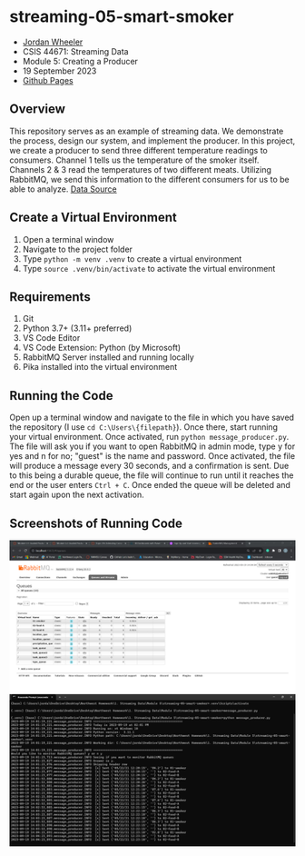 # streaming-05-smart-smoker
- [Jordan Wheeler](https://github.com/jordanwheeler7)
- CSIS 44671: Streaming Data
- Module 5: Creating a Producer
- 19 September 2023
- [Github Pages](https://jordanwheeler7.github.io/streaming-05-smart-smoker/)

## Overview
This repository serves as an example of streaming data. We demonstrate the process, design our system, and implement the producer. In this project, we create a producer to send three different temperature readings to consumers. Channel 1 tells us the temperature of the smoker itself. Channels 2 & 3 read the temperatures of two different meats. Utilizing RabbitMQ, we send this information to the different consumers for us to be able to analyze.
[Data Source](smoker-temps.csv)

## Create a Virtual Environment
1. Open a terminal window
2. Navigate to the project folder
3. Type `python -m venv .venv` to create a virtual environment
4. Type `source .venv/bin/activate` to activate the virtual environment

## Requirements
1. Git
2. Python 3.7+ (3.11+ preferred)
3. VS Code Editor
4. VS Code Extension: Python (by Microsoft)
5. RabbitMQ Server installed and running locally
6. Pika installed into the virtual environment


## Running the Code
Open up a terminal window and navigate to the file in which you have saved the repository (I use `cd C:\Users\{filepath}`). Once there, start running your virtual environment. Once activated, run `python message_producer.py`. The file will ask you if you want to open RabbitMQ in admin mode, type y for yes and n for no; "guest" is the name and password. Once activated, the file will produce a message every 30 seconds, and a confirmation is sent. Due to this being a durable queue, the file will continue to run until it reaches the end or the user enters `Ctrl + C`. Once ended the queue will be deleted and start again upon the next activation.

## Screenshots of Running Code
![RabbitMQ](RabbitMQ_Running.png)
![Terminal](Running_Producer.png)

